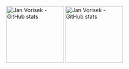 <img src="https://github-readme-stats.vercel.app/api?username=janvorisek&show_icons=true&count_private=true&hide=contribs,prs&theme=dark" alt="Jan Vorisek - GitHub stats" height="150"/> <img src="https://github-readme-stats.vercel.app/api/top-langs?username=janvorisek&show_icons=true&locale=en&layout=compact&theme=dark&alt=janvorisek" alt="Jan Vorisek - GitHub stats" height="150"/>
